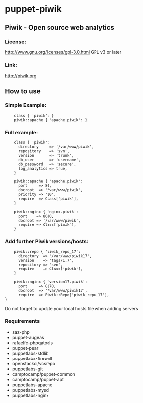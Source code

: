 # puppet-piwik

## Piwik - Open source web analytics

### License: 
http://www.gnu.org/licenses/gpl-3.0.html GPL v3 or later

### Link: 
http://piwik.org

## How to use

### Simple Example:
```
	class { 'piwik': }
	piwik::apache { 'apache.piwik': }
```

### Full example:
```
	class { 'piwik':
	  directory     => '/var/www/piwik',
	  repository    => 'svn',
	  version       => 'trunk',
	  db_user       => 'username',
	  db_password   => 'secure',
	  log_analytics => true,
	}
	
	piwik::apache { 'apache.piwik':
	  port     => 80,
	  docroot  => '/var/www/piwik',
	  priority => '10',
	  require  => Class['piwik'],
	}
	
	piwik::nginx { 'nginx.piwik':
	  port    => 8080,
	  docroot => '/var/www/piwik',
	  require => Class['piwik'],
	}
```

### Add further Piwik versions/hosts:
```
	piwik::repo { 'piwik_repo_17':
	  directory  => '/var/www/piwik17',
	  version    => 'tags/1.7',
	  repository => 'svn',
	  require    => Class['piwik'],
	}
	
	piwik::nginx { 'version17.piwik':
	  port     => 8170,
	  docroot  => '/var/www/piwik17',
	  require  => Piwik::Repo['piwik_repo_17'],
}
```

Do not forget to update your local hosts file when adding servers

### Requirements
* saz-php
* puppet-augeas
* rafaelfc-phpqatools
* puppet-pear
* puppetlabs-stdlib
* puppetlabs-firewall
* openstackci/vcsrepo
* puppetlabs-git
* camptocamp/puppet-common
* camptocamp/puppet-apt
* puppetlabs-apache
* puppetlabs-mysql
* puppetlabs-nginx